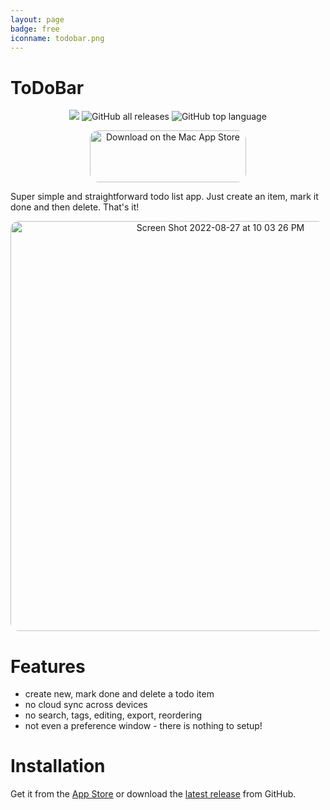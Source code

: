 ```yaml
---
layout: page
badge: free
iconname: todobar.png
---
```


# ToDoBar

<p align="center">
  <a href="https://github.com/menubar-apps/ToDoBar"><img src="https://img.shields.io/badge/-ToDoBar-black?logo=github&style=flat"></a>
  <img alt="GitHub all releases" src="https://img.shields.io/github/downloads/menubar-apps/ToDoBar/total">
  <img alt="GitHub top language" src="https://img.shields.io/github/languages/top/menubar-apps/ToDoBar">
</p>
  
<p align="center">
  <a href="https://apps.apple.com/us/app/todobar/id1641624925?mt=12&amp;itsct=apps_box_badge&amp;itscg=30200" style="display: inline-block; overflow: hidden; border-radius: 13px; width: 250px; height: 83px;"><img src="https://tools.applemediaservices.com/api/badges/download-on-the-mac-app-store/black/en-us?size=250x83&amp;releaseDate=1661385600&h=066733a60613964ad15849d84934ba74" alt="Download on the Mac App Store" style="border-radius: 13px; width: 250px; height: 83px;"></a>
</p>

Super simple and straightforward todo list app. Just create an item, mark it done and then delete. That's it!

<p align="center">
  <img width="656" alt="Screen Shot 2022-08-27 at 10 03 26 PM" style="border-radius: 13px" src="https://user-images.githubusercontent.com/9363150/187054349-5ae9fb37-5bf5-43d5-bbff-6caa13192287.png">
</p>

# Features

 - create new, mark done and delete a todo item
 - no cloud sync across devices
 - no search, tags, editing, export, reordering
 - not even a preference window - there is nothing to setup!

# Installation

Get it from the [App Store](https://apps.apple.com/ca/app/todobar/id1641624925?mt=12) or download the [latest release](https://github.com/menubar-apps/ToDoBar/releases/download/v1.0/ToDoBar.1.0.dmg) from GitHub.
